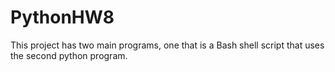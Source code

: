 # PythonHW8
This project has two main programs, one that is a Bash shell script that uses the second python program.
